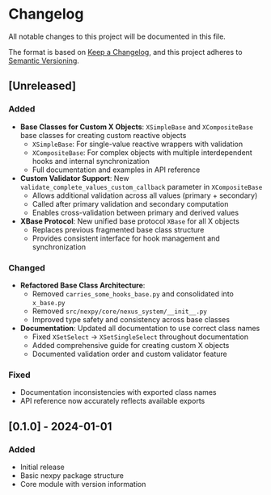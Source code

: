 # Changelog

All notable changes to this project will be documented in this file.

The format is based on [Keep a Changelog](https://keepachangelog.com/en/1.0.0/),
and this project adheres to [Semantic Versioning](https://semver.org/spec/v2.0.0.html).

## [Unreleased]

### Added
- **Base Classes for Custom X Objects**: `XSimpleBase` and `XCompositeBase` base classes for creating custom reactive objects
  - `XSimpleBase`: For single-value reactive wrappers with validation
  - `XCompositeBase`: For complex objects with multiple interdependent hooks and internal synchronization
  - Full documentation and examples in API reference
- **Custom Validator Support**: New `validate_complete_values_custom_callback` parameter in `XCompositeBase`
  - Allows additional validation across all values (primary + secondary)
  - Called after primary validation and secondary computation
  - Enables cross-validation between primary and derived values
- **XBase Protocol**: New unified base protocol `XBase` for all X objects
  - Replaces previous fragmented base class structure
  - Provides consistent interface for hook management and synchronization

### Changed
- **Refactored Base Class Architecture**: 
  - Removed `carries_some_hooks_base.py` and consolidated into `x_base.py`
  - Removed `src/nexpy/core/nexus_system/__init__.py`
  - Improved type safety and consistency across base classes
- **Documentation**: Updated all documentation to use correct class names
  - Fixed `XSetSelect` → `XSetSingleSelect` throughout documentation
  - Added comprehensive guide for creating custom X objects
  - Documented validation order and custom validator feature

### Fixed
- Documentation inconsistencies with exported class names
- API reference now accurately reflects available exports

## [0.1.0] - 2024-01-01

### Added
- Initial release
- Basic nexpy package structure
- Core module with version information
